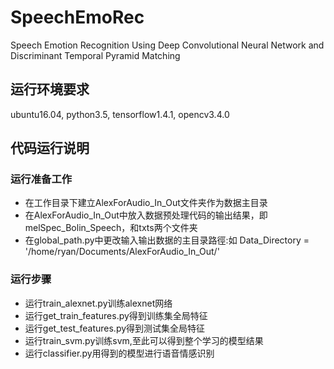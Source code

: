 # SpeechEmoRec
Speech Emotion Recognition Using Deep Convolutional Neural Network and Discriminant Temporal Pyramid Matching

## 运行环境要求
ubuntu16.04, python3.5, tensorflow1.4.1, opencv3.4.0

## 代码运行说明
### 运行准备工作
+ 在工作目录下建立AlexForAudio_In_Out文件夹作为数据主目录
+ 在AlexForAudio_In_Out中放入数据预处理代码的输出结果，即melSpec_Bolin_Speech，和txts两个文件夹
+ 在global_path.py中更改输入输出数据的主目录路徑:如
Data_Directory = '/home/ryan/Documents/AlexForAudio_In_Out/'


### 运行步骤
+ 运行train_alexnet.py训练alexnet网络
+ 运行get_train_features.py得到训练集全局特征
+ 运行get_test_features.py得到测试集全局特征
+ 运行train_svm.py训练svm,至此可以得到整个学习的模型结果
+ 运行classifier.py用得到的模型进行语音情感识别
